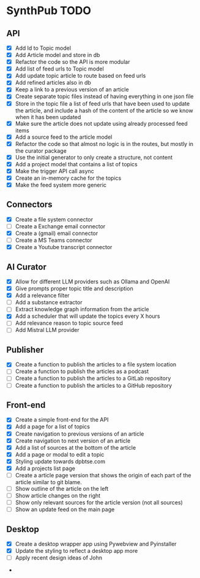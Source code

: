 # SynthPub TODO

## API

- [x] Add Id to Topic model
- [x] Add Article model and store in db
- [x] Refactor the code so the API is more modular
- [x] Add list of feed urls to Topic model
- [x] Add update topic article to route based on feed urls
- [x] Add refined articles also in db
- [x] Keep a link to a previous version of an article
- [x] Create separate topic files instead of having everything in one json file
- [x] Store in the topic file a list of feed urls that have been used to update the article, and include a hash of the content of the article so we know when it has been updated
- [x] Make sure the article does not update using already processed feed items
- [x] Add a source feed to the article model
- [x] Refactor the code so that almost no logic is in the routes, but mostly in the curator package
- [x] Use the initial generator to only create a structure, not content
- [x] Add a project model that contains a list of topics
- [x] Make the trigger API call async
- [x] Create an in-memory cache for the topics
- [x] Make the feed system more generic

## Connectors

- [x] Create a file system connector
- [ ] Create a Exchange email connector
- [x] Create a (gmail) email connector
- [ ] Create a MS Teams connector
- [x] Create a Youtube transcript connector

## AI Curator

- [x] Allow for different LLM providers such as Ollama and OpenAI
- [x] Give prompts proper topic title and description
- [x] Add a relevance filter
- [ ] Add a substance extractor
- [ ] Extract knowledge graph information from the article
- [x] Add a scheduler that will update the topics every X hours
- [ ] Add relevance reason to topic source feed
- [ ] Add Mistral LLM provider

## Publisher

- [x] Create a function to publish the articles to a file system location
- [ ] Create a function to publish the articles as a podcast
- [ ] Create a function to publish the articles to a GitLab repository
- [ ] Create a function to publish the articles to a GitHub repository

## Front-end

- [x] Create a simple front-end for the API
- [x] Add a page for a list of topics
- [x] Create navigation to previous versions of an article
- [x] Create navigation to next version of an article
- [x] Add a list of sources at the bottom of the article
- [x] Add a page or modal to edit a topic
- [x] Styling update towards dpbtse.com
- [x] Add a projects list page
- [ ] Create a article page version that shows the origin of each part of the article similar to git blame.
- [ ] Show outline of the article on the left
- [ ] Show article changes on the right
- [ ] Show only relevant sources for the article version (not all sources)
- [ ] Show an update feed on the main page

## Desktop

- [x] Create a desktop wrapper app using Pywebview and Pyinstaller
- [x] Update the styling to reflect a desktop app more
- [ ] Apply recent design ideas of John
- 